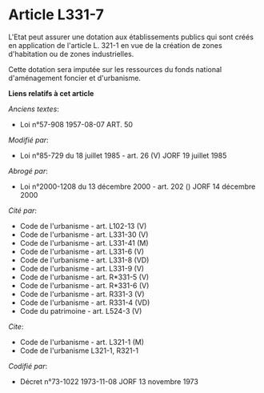 # Article L331-7

L'Etat peut assurer une dotation aux établissements publics qui sont créés en application de l'article L. 321-1 en vue de la
création de zones d'habitation ou de zones industrielles.

Cette dotation sera imputée sur les ressources du fonds national d'aménagement foncier et d'urbanisme.

**Liens relatifs à cet article**

_Anciens textes_:

  - Loi n°57-908 1957-08-07 ART. 50

_Modifié par_:

  - Loi n°85-729 du 18 juillet 1985 - art. 26 (V) JORF 19 juillet 1985

_Abrogé par_:

  - Loi n°2000-1208 du 13 décembre 2000 - art. 202 () JORF 14 décembre 2000

_Cité par_:

  - Code de l'urbanisme - art. L102-13 (V)
  - Code de l'urbanisme - art. L331-30 (V)
  - Code de l'urbanisme - art. L331-41 (M)
  - Code de l'urbanisme - art. L331-6 (V)
  - Code de l'urbanisme - art. L331-8 (VD)
  - Code de l'urbanisme - art. L331-9 (V)
  - Code de l'urbanisme - art. R*331-5 (V)
  - Code de l'urbanisme - art. R*331-6 (V)
  - Code de l'urbanisme - art. R331-3 (V)
  - Code de l'urbanisme - art. R331-4 (VD)
  - Code du patrimoine - art. L524-3 (V)

_Cite_:

  - Code de l'urbanisme - art. L321-1 (M)
  - Code de l'urbanisme L321-1, R321-1

_Codifié par_:

  - Décret n°73-1022 1973-11-08 JORF 13 novembre 1973
